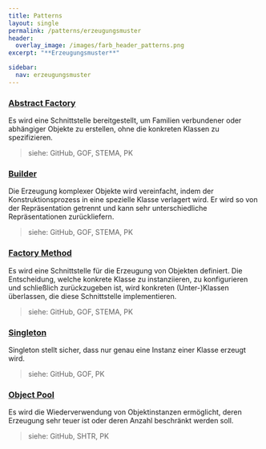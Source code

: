 ```yaml
---
title: Patterns
layout: single
permalink: /patterns/erzeugungsmuster
header:
  overlay_image: /images/farb_header_patterns.png
excerpt: "**Erzeugungsmuster**"

sidebar:
  nav: erzeugungsmuster
---
```


### [Abstract Factory](abstractfactory)
Es wird eine Schnittstelle bereitgestellt, um Familien verbundener oder abhängiger Objekte zu erstellen, ohne die konkreten Klassen zu spezifizieren.

> siehe: GitHub, GOF, STEMA, PK

### [Builder](builder)
Die Erzeugung komplexer Objekte wird vereinfacht, indem der Konstruktionsprozess in eine spezielle Klasse verlagert wird. Er wird so von der Repräsentation getrennt und kann sehr unterschiedliche Repräsentationen zurückliefern.

> siehe: GitHub, GOF, STEMA, PK

### [Factory Method](factorymethod)
Es wird eine Schnittstelle für die Erzeugung von Objekten definiert. Die Entscheidung, welche konkrete Klasse zu instanziieren, zu konfigurieren und schließlich zurückzugeben ist, wird konkreten (Unter-)Klassen überlassen, die diese Schnittstelle implementieren.

> siehe: GitHub, GOF, STEMA, PK

### [Singleton](singleton)
Singleton stellt sicher, dass nur genau eine Instanz einer Klasse erzeugt wird.

> siehe: GitHub, GOF, PK

### [Object Pool](objectpool)
Es wird die Wiederverwendung von Objektinstanzen ermöglicht, deren Erzeugung sehr teuer ist oder deren Anzahl beschränkt werden soll.

> siehe: GitHub, SHTR, PK

